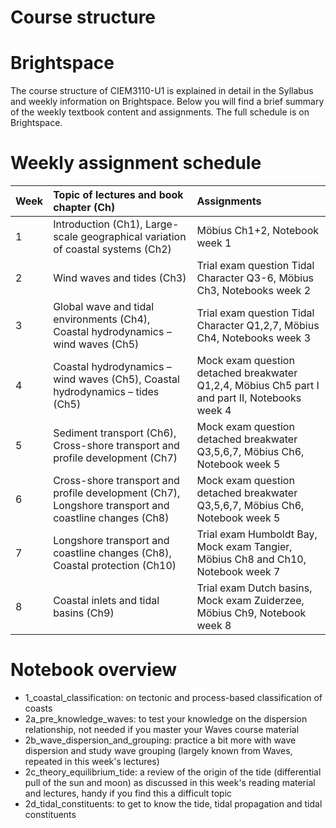 Course structure
=======================

# Brightspace 

The course structure of CIEM3110-U1 is explained in detail in the Syllabus and weekly information on Brightspace. Below you will find a brief summary of the weekly textbook content and assignments. The full schedule is on Brightspace. 

# Weekly assignment schedule 

Week      | Topic of lectures and book chapter (Ch) | Assignments     |
| :---        |    :----   |          :--- |
| 1      | Introduction (Ch1), Large-scale geographical variation of coastal systems (Ch2)      | Möbius Ch1+2, Notebook week 1 |
| 2   | Wind waves and tides (Ch3)      | Trial exam question Tidal Character Q3-6, Möbius Ch3, Notebooks week 2 | 
| 3   | Global wave and tidal environments (Ch4), Coastal hydrodynamics – wind waves (Ch5)      | Trial exam question Tidal Character Q1,2,7, Möbius Ch4, Notebooks week 3    |
| 4   | Coastal hydrodynamics – wind waves (Ch5), Coastal hydrodynamics – tides (Ch5)      | Mock exam question detached breakwater Q1,2,4, Möbius Ch5 part I and part II, Notebooks week 4    |
| 5   | Sediment transport (Ch6), Cross-shore transport and profile development (Ch7)    | Mock exam question detached breakwater Q3,5,6,7, Möbius Ch6, Notebook week 5    |
| 6   | Cross-shore transport and profile development (Ch7), Longshore transport and coastline changes (Ch8) | Mock exam question detached breakwater Q3,5,6,7, Möbius Ch6, Notebook week 5    |
| 7   | Longshore transport and coastline changes (Ch8), Coastal protection (Ch10)    | Trial exam Humboldt Bay, Mock exam Tangier, Möbius Ch8 and Ch10, Notebook week 7   |
| 8   | Coastal inlets and tidal basins (Ch9)   | Trial exam Dutch basins, Mock exam Zuiderzee, Möbius Ch9, Notebook week 8  |

# Notebook overview

- 1_coastal_classification: on tectonic and process-based classification of coasts
- 2a_pre_knowledge_waves: to test your knowledge on the dispersion relationship, not needed if you master your Waves course material
- 2b_wave_dispersion_and_grouping: practice a bit more with wave dispersion and study wave grouping (largely known from Waves, repeated in this week's lectures)
- 2c_theory_equilibrium_tide: a review of the origin of the tide (differential pull of the sun and moon) as discussed in this week's reading material and lectures, handy if you find this a difficult topic
- 2d_tidal_constituents: to get to know the tide, tidal propagation and tidal constituents   

